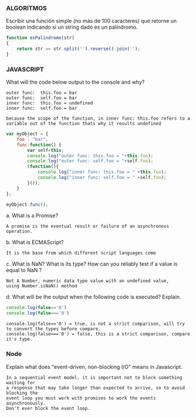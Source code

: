 ### ALGORITMOS

Escribir una función simple (no más de 100 caracteres) que retorne un boolean indicando si un string
dado es un palíndromo.
```javascript
function esPalindromo(str) 
{
    return str == str.split('').reverse().join('');
}
```

### JAVASCRIPT 

What will the code below output to the console and why?

```
outer func:  this.foo = bar
outer func:  self.foo = bar 
inner func:  this.foo = undefined 
inner func:  self.foo = bar 

because the scope of the function, in inner func: this.foo refers to a 
variable out of the function thats why it results undefined
```
```javascript
var myObject = {
    foo : "bar",
    func:function() {
        var self=this;
        console.log("outer func: this.foo = "+this.foo);
        console.log("outer func: self.foo = "+self.foo);
        (function(){
            console.log("inner func: this.foo = " +this.foo);
            console.log("inner func: self.foo = " +self.foo);   
        }());
    }
};

myObject.func();
```



a. What is a Promise?
``` 
A promise is the eventual result or failure of an asynchronous operation. 
```

b. What is ECMAScript?
```
It is the base from which different script languages come
```

c. What is NaN? What is its type? How can you reliably test if a value is equal to NaN ?
```
Not A Number, numeric data type value with an undefined value, 
using Number.isNaN() method
```

d. What will be the output when the following code is executed? Explain.

```javascript 
console.log(false=='0')
console.log(false==='0')
```

```
console.log(false=='0') = true, is not a strict comparison, will try to convert the types before compare.
console.log(false==='0') = false, this is a strict comparison, compare it's type.
```


### Node

Explain what does "event-driven, non-blocking I/O" means in Javascript.

```
In a sequential event model, it is important not to block something waiting for
a response that may take longer than expected to arrive, so to avoid blocking the
event loop you must work with promises to work the events asynchronously.
Don't ever block the event loop.
```










